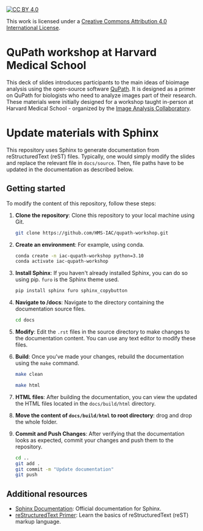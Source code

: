 [![CC BY 4.0][cc-by-shield]][cc-by]

This work is licensed under a
[Creative Commons Attribution 4.0 International License][cc-by].

[cc-by]: http://creativecommons.org/licenses/by/4.0/
[cc-by-shield]: https://img.shields.io/badge/License-CC%20BY%204.0-lightgrey.svg

# QuPath workshop at Harvard Medical School
This deck of slides introduces participants to the main ideas of bioimage analysis using the open-source software [QuPath](https://qupath.github.io/). It is designed as a primer on QuPath for biologists who need to analyze images part of their research. These materials were initially designed for a workshop taught in-person at Harvard Medical School - organized by the [Image Analysis Collaboratory](https://iac.hms.harvard.edu/). 

# Update materials with Sphinx

This repository uses Sphinx to generate documentation from reStructuredText (reST) files. Typically, one would simply modify the slides and replace the relevant file in `docs/source`. Then, file paths have to be updated in the documentation as described below. 

## Getting started

To modify the content of this repository, follow these steps:

1. **Clone the repository**: Clone this repository to your local machine using Git.

    ```bash
    git clone https://github.com/HMS-IAC/qupath-workshop.git
    ```

2. **Create an environment**: For example, using conda. 
    ```bash
    conda create -n iac-qupath-workshop python=3.10
    conda activate iac-qupath-workshop
    ```

3. **Install Sphinx**: If you haven't already installed Sphinx, you can do so using pip. `furo` is the Sphinx theme used. 

    ```bash
    pip install sphinx furo sphinx_copybutton
    ```

4. **Navigate to /docs**: Navigate to the directory containing the documentation source files.

    ```bash
    cd docs
    ```

5. **Modify**: Edit the `.rst` files in the source directory to make changes to the documentation content. You can use any text editor to modify these files.

6. **Build**: Once you've made your changes, rebuild the documentation using the `make` command.

    ```bash
    make clean
    ```

    ```bash
    make html
    ```

8. **HTML files**: After building the documentation, you can view the updated the HTML files located in the `docs/build/html` directory.

9. **Move the content of `docs/build/html` to root directory**: drog and drop the whole folder. 

10. **Commit and Push Changes**: After verifying that the documentation looks as expected, commit your changes and push them to the repository.

    ```bash
    cd ..
    git add .
    git commit -m "Update documentation"
    git push
    ```

## Additional resources

- [Sphinx Documentation](https://www.sphinx-doc.org/en/master/): Official documentation for Sphinx.
- [reStructuredText Primer](https://www.sphinx-doc.org/en/master/usage/restructuredtext/basics.html): Learn the basics of reStructuredText (reST) markup language.
